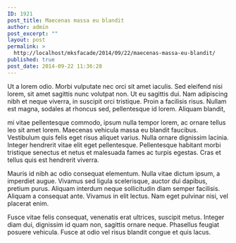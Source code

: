 ```yaml
---
ID: 1921
post_title: Maecenas massa eu blandit
author: admin
post_excerpt: ""
layout: post
permalink: >
  http://localhost/mksfacade/2014/09/22/maecenas-massa-eu-blandit/
published: true
post_date: 2014-09-22 11:36:28
---
```

Ut a lorem odio. Morbi vulputate nec orci sit amet iaculis. Sed eleifend nisi lorem, sit amet sagittis nunc volutpat non. Ut eu sagittis dui. Nam adipiscing nibh et neque viverra, in suscipit orci tristique. Proin a facilisis risus. Nullam est magna, sodales at rhoncus sed, pellentesque id lorem. Aliquam blandit,

mi vitae pellentesque commodo, ipsum nulla tempor lorem, ac ornare tellus leo sit amet lorem. Maecenas vehicula massa eu blandit faucibus. Vestibulum quis felis eget risus aliquet varius. Nulla ornare dignissim lacinia. Integer hendrerit vitae elit eget pellentesque. Pellentesque habitant morbi tristique senectus et netus et malesuada fames ac turpis egestas. Cras et tellus quis est hendrerit viverra.

Mauris id nibh ac odio consequat elementum. Nulla vitae dictum ipsum, a imperdiet augue. Vivamus sed ligula scelerisque, auctor dui dapibus, pretium purus. Aliquam interdum neque sollicitudin diam semper facilisis. Aliquam a consequat ante. Vivamus in elit lectus. Nam eget pulvinar nisi, vel placerat enim.

Fusce vitae felis consequat, venenatis erat ultrices, suscipit metus. Integer diam dui, dignissim id quam non, sagittis ornare neque. Phasellus feugiat posuere vehicula. Fusce at odio vel risus blandit congue et quis lacus.